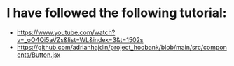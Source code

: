 # I have followed the following tutorial:
- https://www.youtube.com/watch?v=_oO4Qi5aVZs&list=WL&index=3&t=1502s
- https://github.com/adrianhajdin/project_hoobank/blob/main/src/components/Button.jsx
